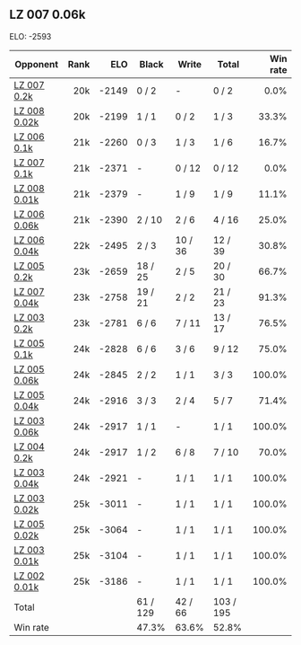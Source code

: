 ## LZ 007 0.06k ##

ELO: -2593

Opponent | Rank | ELO | Black | Write | Total | Win rate
---------|-----:|----:|-------|-------|-------|-------:
[LZ 007 0.2k](LZ%20007%200.2k.md) | 20k | -2149 | 0 / 2 | - | 0 / 2 | 0.0%
[LZ 008 0.02k](LZ%20008%200.02k.md) | 20k | -2199 | 1 / 1 | 0 / 2 | 1 / 3 | 33.3%
[LZ 006 0.1k](LZ%20006%200.1k.md) | 21k | -2260 | 0 / 3 | 1 / 3 | 1 / 6 | 16.7%
[LZ 007 0.1k](LZ%20007%200.1k.md) | 21k | -2371 | - | 0 / 12 | 0 / 12 | 0.0%
[LZ 008 0.01k](LZ%20008%200.01k.md) | 21k | -2379 | - | 1 / 9 | 1 / 9 | 11.1%
[LZ 006 0.06k](LZ%20006%200.06k.md) | 21k | -2390 | 2 / 10 | 2 / 6 | 4 / 16 | 25.0%
[LZ 006 0.04k](LZ%20006%200.04k.md) | 22k | -2495 | 2 / 3 | 10 / 36 | 12 / 39 | 30.8%
[LZ 005 0.2k](LZ%20005%200.2k.md) | 23k | -2659 | 18 / 25 | 2 / 5 | 20 / 30 | 66.7%
[LZ 007 0.04k](LZ%20007%200.04k.md) | 23k | -2758 | 19 / 21 | 2 / 2 | 21 / 23 | 91.3%
[LZ 003 0.2k](LZ%20003%200.2k.md) | 23k | -2781 | 6 / 6 | 7 / 11 | 13 / 17 | 76.5%
[LZ 005 0.1k](LZ%20005%200.1k.md) | 24k | -2828 | 6 / 6 | 3 / 6 | 9 / 12 | 75.0%
[LZ 005 0.06k](LZ%20005%200.06k.md) | 24k | -2845 | 2 / 2 | 1 / 1 | 3 / 3 | 100.0%
[LZ 005 0.04k](LZ%20005%200.04k.md) | 24k | -2916 | 3 / 3 | 2 / 4 | 5 / 7 | 71.4%
[LZ 003 0.06k](LZ%20003%200.06k.md) | 24k | -2917 | 1 / 1 | - | 1 / 1 | 100.0%
[LZ 004 0.2k](LZ%20004%200.2k.md) | 24k | -2917 | 1 / 2 | 6 / 8 | 7 / 10 | 70.0%
[LZ 003 0.04k](LZ%20003%200.04k.md) | 24k | -2921 | - | 1 / 1 | 1 / 1 | 100.0%
[LZ 003 0.02k](LZ%20003%200.02k.md) | 25k | -3011 | - | 1 / 1 | 1 / 1 | 100.0%
[LZ 005 0.02k](LZ%20005%200.02k.md) | 25k | -3064 | - | 1 / 1 | 1 / 1 | 100.0%
[LZ 003 0.01k](LZ%20003%200.01k.md) | 25k | -3104 | - | 1 / 1 | 1 / 1 | 100.0%
[LZ 002 0.01k](LZ%20002%200.01k.md) | 25k | -3186 | - | 1 / 1 | 1 / 1 | 100.0%
Total | | | 61 / 129 | 42 / 66 | 103 / 195 | 
Win rate| | | 47.3% | 63.6% | 52.8% | 
